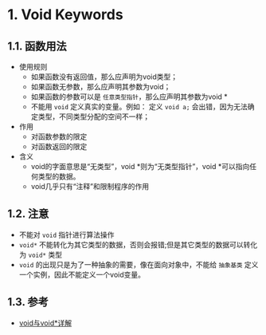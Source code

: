 <!--
 * @Author: JohnJeep
 * @Date: 2020-09-02 09:28:29
 * @LastEditTime: 2021-08-14 09:13:52
 * @LastEditors: Windows10
 * @Description: void用法
--> 
# 1. Void Keywords 
## 1.1. 函数用法
- 使用规则
  - 如果函数没有返回值，那么应声明为void类型；
  - 如果函数无参数，那么应声明其参数为void；
  - 如果函数的参数可以是 `任意类型指针`，那么应声明其参数为void * 
  - 不能用 `void` 定义真实的变量。例如： 定义 `void a;` 会出错，因为无法确定类型，不同类型分配的空间不一样；
- 作用
  - 对函数参数的限定
  - 对函数返回的限定
- 含义
  - void的字面意思是“无类型”，void *则为“无类型指针”，void *可以指向任何类型的数据。 
  - void几乎只有“注释”和限制程序的作用


## 1.2. 注意
- 不能对 `void` 指针进行算法操作
- `void*` 不能转化为其它类型的数据，否则会报错;但是其它类型的数据可以转化为 `void*` 类型
- `void` 的出现只是为了一种抽象的需要，像在面向对象中，不能给 `抽象基类` 定义一个实例，因此不能定义一个void变量。


## 1.3. 参考
- [void与void*详解](https://www.cnblogs.com/eleclsc/p/5890163.html)
